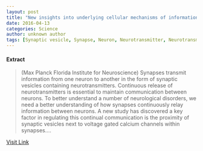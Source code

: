 ```yaml
---
layout: post
title: "New insights into underlying cellular mechanisms of information processing in the brain"
date: 2016-04-13
categories: Science
author: unknown author
tags: [Synaptic vesicle, Synapse, Neuron, Neurotransmitter, Neurotransmission, Biological neural network, Neuroscience, Nervous system, Physiology, Neurophysiology, Biology]
---
```





#### Extract
>(Max Planck Florida Institute for Neuroscience) Synapses transmit information from one neuron to another in the form of synaptic vesicles containing neurotransmitters. Continuous release of neurotransmitters is essential to maintain communication between neurons. To better understand a number of neurological disorders, we need a better understanding of how synapses continuously relay information between neurons. A new study has discovered a key factor in regulating this continual communication is the proximity of synaptic vesicles next to voltage gated calcium channels within synapses....



[Visit Link](http://www.eurekalert.org/pub_releases/2015-02/mpfi-nii021815.php)


